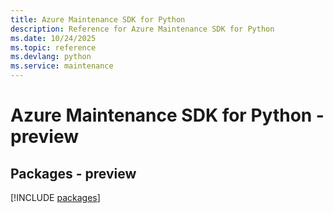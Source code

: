 ```yaml
---
title: Azure Maintenance SDK for Python
description: Reference for Azure Maintenance SDK for Python
ms.date: 10/24/2025
ms.topic: reference
ms.devlang: python
ms.service: maintenance
---
```

# Azure Maintenance SDK for Python - preview
## Packages - preview
[!INCLUDE [packages](maintenance-index.md)]